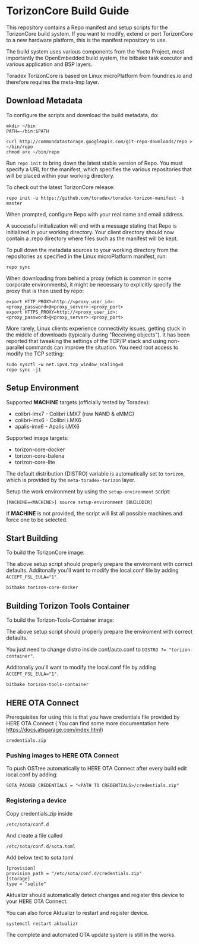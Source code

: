 # TorizonCore Build Guide


This repository contains a Repo manifest and setup scripts for the
TorizonCore build system. If you want to modify, extend or port TorizonCore
to a new hardware platform, this is the manifest repository to
use.

The build system uses various components from the Yocto
Project, most importantly the OpenEmbedded build system, the bitbake
task executor and various application and BSP layers.

Toradex TorizonCore is based on Linux microPlatform from foundries.io
and therefore requires the meta-lmp layer.

## Download Metadata

To configure the scripts and download the build metadata, do:

```
mkdir ~/bin
PATH=~/bin:$PATH

curl http://commondatastorage.googleapis.com/git-repo-downloads/repo > ~/bin/repo
chmod a+x ~/bin/repo
```

Run `repo init` to bring down the latest stable version of Repo. You must
specify a URL for the manifest, which specifies the various repositories that
will be placed within your working directory.

To check out the latest TorizonCore release:

```
repo init -u https://github.com/toradex/toradex-torizon-manifest -b master
```

When prompted, configure Repo with your real name and email address.

A successful initialization will end with a message stating that Repo
is initialized in your working directory. Your client directory should
now contain a .repo directory where files such as the manifest will be
kept.

To pull down the metadata sources to your working directory from the
repositories as specified in the Linux microPlatform manifest, run:

```
repo sync
```

When downloading from behind a proxy (which is common in some
corporate environments), it might be necessary to explicitly specify
the proxy that is then used by repo:

```
export HTTP_PROXY=http://<proxy_user_id>:<proxy_password>@<proxy_server>:<proxy_port>
export HTTPS_PROXY=http://<proxy_user_id>:<proxy_password>@<proxy_server>:<proxy_port>
```

More rarely, Linux clients experience connectivity issues, getting
stuck in the middle of downloads (typically during "Receiving
objects"). It has been reported that tweaking the settings of the
TCP/IP stack and using non-parallel commands can improve the
situation. You need root access to modify the TCP setting:

```
sudo sysctl -w net.ipv4.tcp_window_scaling=0
repo sync -j1
```

## Setup Environment

Supported **MACHINE** targets (officially tested by Toradex):
* colibri-imx7 - Colibri i.MX7 (raw NAND & eMMC)
* colibri-imx6 - Colibri i.MX6
* apalis-imx6 - Apalis i.MX6

Supported image targets:
* torizon-core-docker
* torizon-core-balena
* torizon-core-lite

The default distribution (DISTRO) variable is automatically set to `torizon`,
which is provided by the `meta-toradex-torizon` layer.

Setup the work environment by using the `setup-environment` script:

```
[MACHINE=<MACHINE>] source setup-environment [BUILDDIR]
```

If **MACHINE** is not provided, the script will list all possible machines and
force one to be selected.

## Start Building

To build the TorizonCore image:

The above setup script should properly prepare the enviroment with correct defaults. 
Additonally you'll want to modify the local.conf file by adding `ACCEPT_FSL_EULA="1"`.

```
bitbake torizon-core-docker
```

## Building Torizon Tools Container

To build the Torizon-Tools-Container image:

The above setup script should properly prepare the enviroment with correct defaults.

You just need to change distro inside conf/auto.conf to  `DISTRO ?= "torizon-container"`.

Additonally you'll want to modify the local.conf file by adding `ACCEPT_FSL_EULA="1"`.

```
bitbake torizon-tools-container
```

## HERE OTA Connect

Prerequisites for using this is that you have credentials file provided by HERE OTA Connect ( You can find some more documentation here https://docs.atsgarage.com/index.html)
```
credentials.zip 
```

### Pushing images to HERE OTA Connect

To push OSTree automatically to HERE OTA Connect after every build edit local.conf by adding: 

```
SOTA_PACKED_CREDENTIALS = "<PATH TO CREDENTIALS>/credentials.zip"
```

### Registering a device

Copy credentials.zip inside 
```
/etc/sota/conf.d
```
And create a file called
 ```
/etc/sota/conf.d/sota.toml
```
Add below text to sota.toml
```
[provision]
provision_path = "/etc/sota/conf.d/credentials.zip" 
[storage]   
type = "sqlite" 
```

Aktualizr should automatically detect changes and register this device to your HERE OTA Connect.

You can also force Aktualizr to restart and register device.
```
systemctl restart aktualizr 
```
The complete and automated OTA update system is still in the works.
